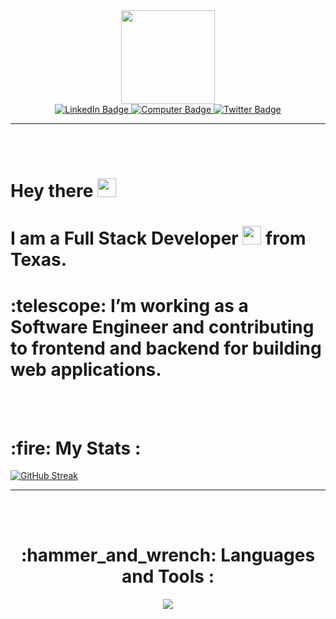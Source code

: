 <div align="center"
<div id="header" align="center">
  <img src="https://media.giphy.com/media/HwBlFQZFcAoUcPHZdX/giphy.gif" width="150"/>

<div id="badges" align="center">
                        
   <a href="https://www.linkedin.com/in/moniquerendulic/">
    <img src="https://img.shields.io/badge/LinkedIn-purple?style=for-the-badge&logo=linkedin&logoColor=white" alt="LinkedIn Badge"/>
  </a>                                                                                                                                         
  <a href="https://moniquerendulic.netlify.app/">
    <img src="https://img.shields.io/badge/Portfolio-purple?style=for-the-badge&logo=github&logoColor=white" alt="Computer Badge"/>
  </a>                                                                                                                               
  <a href="https://twitter.com/devrendulic">
    <img src="https://img.shields.io/badge/Twitter-purple?style=for-the-badge&logo=twitter&logoColor=white" alt="Twitter Badge"/>
  </a>
</div>
 </div>
                                                                                                                               
---
                                                                                                                               
<br></br>  
<h1>
  Hey there
  <img src="https://media.giphy.com/media/hvRJCLFzcasrR4ia7z/giphy.gif" width="30px"/> 
    <h1>I am a Full Stack Developer <img src="https://media.giphy.com/media/WUlplcMpOCEmTGBtBW/giphy.gif" width="30"> from Texas.</h1>
  <h1>:telescope: I’m working as a Software Engineer and contributing to frontend and backend for building web applications.</h1>
                                                                               
</h1> 
                                                            <br></br>
                                                                                                                   

<div 
                                                                                                                    
 ---

 <h1>:fire: My Stats :</h1>
                                                                                                                    
[![GitHub Streak](http://github-readme-streak-stats.herokuapp.com?user=moniquerendulic&theme=tokyonight_duo&hide_border=true&date_format=M%20j%5B%2C%20Y%5D&ring=A03A91)](https://git.io/streak-stats)
 </div>
                                                                                                                   
---
                                                                                                                   
<br></br>
 <h1 align="center">:hammer_and_wrench: Languages and Tools :</h1>  
  <p align="center"> 
  <a href="https://skillicons.dev">
    <img src="https://skillicons.dev/icons?i=js,nodejs,mongodb,react,css,html,git" />
  </a>
</p>
</div>                                                                                                                             
